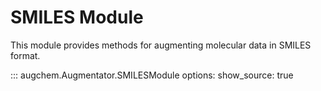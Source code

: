 # SMILES Module

This module provides methods for augmenting molecular data in SMILES format.

::: augchem.Augmentator.SMILESModule
    options:
      show_source: true